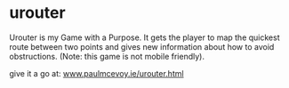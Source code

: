 # urouter

Urouter is my Game with a Purpose. It gets the player to map the quickest route between two points and gives new information about how to avoid obstructions. (Note: this game is not mobile friendly).

give it a go at: www.paulmcevoy.ie/urouter.html
